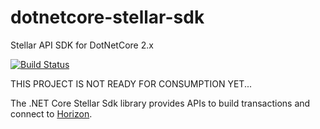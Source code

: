 # dotnetcore-stellar-sdk
Stellar API SDK for DotNetCore 2.x

[![Build Status](https://travis-ci.org/elucidsoft/dotnetcore-stellar-sdk.svg?branch=master)](https://travis-ci.org/elucidsoft/dotnetcore-stellar-sdk)

THIS PROJECT IS NOT READY FOR CONSUMPTION YET...

The .NET Core Stellar Sdk library provides APIs to build transactions and connect to [Horizon](https://github.com/stellar/horizon).
 
 
